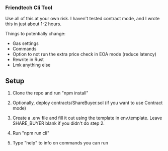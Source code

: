 ### Friendtech Cli Tool

Use all of this at your own risk. I haven't tested contract mode, and I wrote this in just about 1-2 hours.

Things to potentially change:

-   Gas settings
-   Commands
-   Option to not run the extra price check in EOA mode (reduce latency)
-   Rewrite in Rust
-   Lmk anything else

## Setup

1. Clone the repo and run "npm install"

2. Optionally, deploy contracts/ShareBuyer.sol (if you want to use Contract mode)

3. Create a .env file and fill it out using the template in env.template. Leave SHARE_BUYER blank if you didn't do step 2.

4. Run "npm run cli"

5. Type "help" to info on commands you can run
